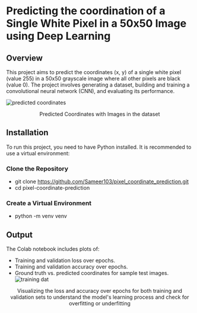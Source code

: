 # Predicting the coordination of a Single White Pixel in a 50x50 Image using Deep Learning
## Overview
This project aims to predict the coordinates (x, y) of a single white pixel (value 255) in a 50x50 grayscale image where all other pixels are black (value 0). The project involves generating a dataset, building and training a convolutional neural network (CNN), and evaluating its performance.

![predicted coordinates](https://github.com/user-attachments/assets/a20acd50-d5aa-4dd4-aee6-801a669e4d13)
<p align="center">
Predicted Coordinates with Images in the dataset
</p>  

## Installation
To run this project, you need to have Python installed. It is recommended to use a virtual environment: 

### Clone the Repository
* git clone https://github.com/Sameer103/pixel_coordinate_prediction.git
* cd pixel-coordinate-prediction
### Create a Virtual Environment 
* python -m venv venv

## Output
The Colab notebook includes plots of:

* Training and validation loss over epochs.
* Training and validation accuracy over epochs.
* Ground truth vs. predicted coordinates for sample test images.
![training dat](https://github.com/user-attachments/assets/aaba8e75-0acc-4bb1-aa5d-2c737a89eb2d)
<p align="center">
Visualizing the loss and accuracy over epochs for both training and validation sets to understand the model's learning process and check for overfitting or underfitting
</p>
